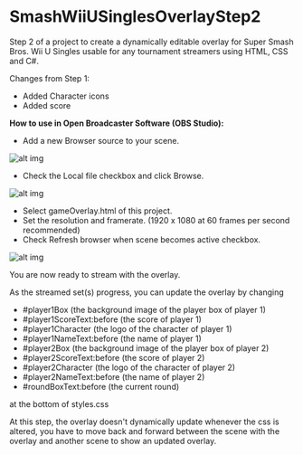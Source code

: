 # SmashWiiUSinglesOverlayStep2
Step 2 of a project to create a dynamically editable overlay for Super Smash Bros. Wii U Singles usable for any tournament streamers using HTML, CSS and C#.

Changes from Step 1:
- Added Character icons
- Added score


**How to use in Open Broadcaster Software (OBS Studio):**
- Add a new Browser source to your scene.

![alt img](https://imgur.com/FCYcy8M.png)
- Check the Local file checkbox and click Browse.

![alt img](https://imgur.com/VLLhL43.png)
- Select gameOverlay.html of this project.
- Set the resolution and framerate. (1920 x 1080 at 60 frames per second recommended)
- Check Refresh browser when scene becomes active checkbox.

![alt img](https://imgur.com/zLKg09t.png)

You are now ready to stream with the overlay.

As the streamed set(s) progress, you can update the overlay by changing

- #player1Box (the background image of the player box of player 1)
- #player1ScoreText:before (the score of player 1)
- #player1Character (the logo of the character of player 1)
- #player1NameText:before (the name of player 1)
- #player2Box (the background image of the player box of player 2)
- #player2ScoreText:before (the score of player 2)
- #player2Character (the logo of the character of player 2)
- #player2NameText:before (the name of player 2)
- #roundBoxText:before (the current round)

at the bottom of styles.css

At this step, the overlay doesn't dynamically update whenever the css is altered, you have to move back and forward between the scene with the overlay and another scene to show an updated overlay.
